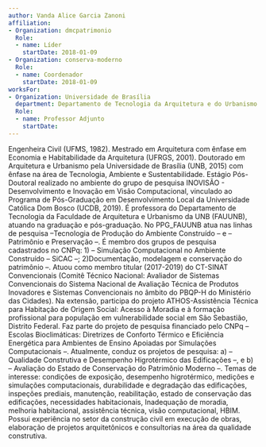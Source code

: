 ```yaml
---
author: Vanda Alice Garcia Zanoni
affiliation:
- Organization: dmcpatrimonio
  Role:
  - name: Líder
    startDate: 2018-01-09
- Organization: conserva-moderno
  Role:
  - name: Coordenador
    startDate: 2018-01-09
worksFor:
- Organization: Universidade de Brasília
  department: Departamento de Tecnologia da Arquitetura e do Urbanismo
  Role:
  - name: Professor Adjunto
    startDate:
---
```


Engenheira Civil (UFMS, 1982). Mestrado em Arquitetura com ênfase em
Economia e Habitabilidade da Arquitetura (UFRGS, 2001). Doutorado em
Arquitetura e Urbanismo pela Universidade de Brasília (UNB, 2015) com
ênfase na área de Tecnologia, Ambiente e Sustentabilidade. Estágio
Pós-Doutoral realizado no ambiente do grupo de pesquisa INOVISÃO -
Desenvolvimento e Inovação em Visão Computacional, vinculado ao Programa
de Pós-Graduação em Desenvolvimento Local da Universidade Católica Dom
Bosco (UCDB, 2019). É professora do Departamento de Tecnologia da
Faculdade de Arquitetura e Urbanismo da UNB (FAUUNB), atuando na
graduação e pós-graduação. No PPG_FAUUNB atua nas linhas de pesquisa
&ndash;Tecnologia de Produção do Ambiente Construído &ndash; e
&ndash;Patrimônio e Preservação &ndash;. É membro dos grupos de pesquisa
cadastrados no CNPq: 1) &ndash; Simulação Computacional no Ambiente
Construído  &ndash; SiCAC &ndash;; 2)Documentação, modelagem e
conservação do patrimônio &ndash;. Atuou como membro titular (2017-2019)
do CT-SINAT Convencionais (Comitê Técnico Nacional: Avaliador de
Sistemas Convencionais do Sistema Nacional de Avaliação Técnica de
Produtos Inovadores e Sistemas Convencionais no âmbito do PBQP-H do
Ministério das Cidades). Na extensão, participa do projeto
ATHOS-Assistência Técnica para Habitação de Origem Social: Acesso à
Moradia e à formação profissional para população em vulnerabilidade
social em São Sebastião, Distrito Federal. Faz parte do projeto de
pesquisa financiado pelo CNPq  &ndash;Escolas Bioclimáticas: Diretrizes
de Conforto Térmico e Eficiência Energética para Ambientes de Ensino
Apoiadas por Simulações Computacionais &ndash;. Atualmente, conduz os
projetos de pesquisa: a)  &ndash;Qualidade Construtiva e Desempenho
Higrotérmico das Edificações &ndash;, e b) &ndash; Avaliação do Estado
de Conservação do Patrimônio Moderno &ndash;. Temas de interesse:
condições de exposição, desempenho higrotérmico, medições e simulações
computacionais, durabilidade e degradação das edificações, inspeções
prediais, manutenção, reabilitação, estado de conservação das
edificações, necessidades habitacionais, Inadequação de moradia,
melhoria habitacional, assistência técnica, visão computacional, HBIM.
Possui experiência no setor da construção civil em execução de obras,
elaboração de projetos arquitetônicos e consultorias na área da
qualidade construtiva. 

